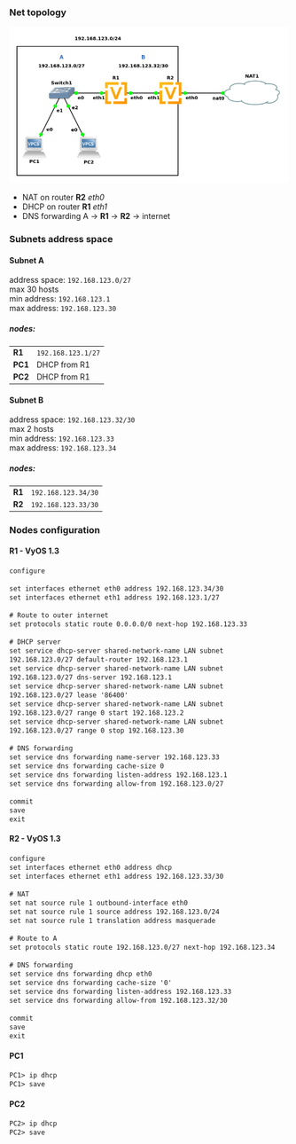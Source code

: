 ### Net topology

![This is the caption](screenshot.png)

- NAT on router **R2**  _eth0_
- DHCP on router **R1** _eth1_
- DNS forwarding A -> **R1** -> **R2** -> internet 

### Subnets address space

#### Subnet A

address space: `192.168.123.0/27`\
max 30 hosts\
min address: `192.168.123.1`\
max address: `192.168.123.30`

##### nodes:

|||
|----------|--------------------|
| **R1**   | `192.168.123.1/27` |
| **PC1**  | DHCP from R1       |
| **PC2**  | DHCP from R1       |

#### Subnet B

address space: `192.168.123.32/30`\
max 2 hosts\
min address: `192.168.123.33`\
max address: `192.168.123.34`

##### nodes:

|||
|----------|--------------------|
| **R1**   | `192.168.123.34/30` |
| **R2**   | `192.168.123.33/30` |

### Nodes configuration
#### R1 - VyOS 1.3
```
configure

set interfaces ethernet eth0 address 192.168.123.34/30
set interfaces ethernet eth1 address 192.168.123.1/27

# Route to outer internet
set protocols static route 0.0.0.0/0 next-hop 192.168.123.33

# DHCP server
set service dhcp-server shared-network-name LAN subnet 192.168.123.0/27 default-router 192.168.123.1
set service dhcp-server shared-network-name LAN subnet 192.168.123.0/27 dns-server 192.168.123.1
set service dhcp-server shared-network-name LAN subnet 192.168.123.0/27 lease '86400'
set service dhcp-server shared-network-name LAN subnet 192.168.123.0/27 range 0 start 192.168.123.2
set service dhcp-server shared-network-name LAN subnet 192.168.123.0/27 range 0 stop 192.168.123.30

# DNS forwarding
set service dns forwarding name-server 192.168.123.33
set service dns forwarding cache-size 0
set service dns forwarding listen-address 192.168.123.1
set service dns forwarding allow-from 192.168.123.0/27

commit
save
exit
```

#### R2 - VyOS 1.3
```
configure
set interfaces ethernet eth0 address dhcp
set interfaces ethernet eth1 address 192.168.123.33/30

# NAT
set nat source rule 1 outbound-interface eth0
set nat source rule 1 source address 192.168.123.0/24
set nat source rule 1 translation address masquerade

# Route to A
set protocols static route 192.168.123.0/27 next-hop 192.168.123.34

# DNS forwarding
set service dns forwarding dhcp eth0
set service dns forwarding cache-size '0'
set service dns forwarding listen-address 192.168.123.33
set service dns forwarding allow-from 192.168.123.32/30

commit
save
exit
```

#### PC1
```
PC1> ip dhcp
PC1> save
```

#### PC2
```
PC2> ip dhcp
PC2> save
```